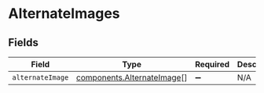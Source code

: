 # AlternateImages


## Fields

| Field                                                                    | Type                                                                     | Required                                                                 | Description                                                              |
| ------------------------------------------------------------------------ | ------------------------------------------------------------------------ | ------------------------------------------------------------------------ | ------------------------------------------------------------------------ |
| `alternateImage`                                                         | [components.AlternateImage](../../models/components/alternateimage.md)[] | :heavy_minus_sign:                                                       | N/A                                                                      |